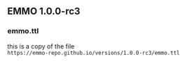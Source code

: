 ## EMMO 1.0.0-rc3

### emmo.ttl

this is a copy of the file    
`https://emmo-repo.github.io/versions/1.0.0-rc3/emmo.ttl`

